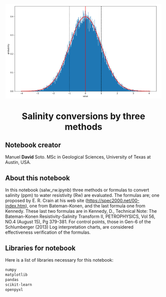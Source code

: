 <div class="cell markdown">

<img src="normal.PNG" style="width:1000px" align="center">

<h1><center>Salinity conversions by three methods</h1></center>

<h2>Notebook creator</h2>

Manuel **David** Soto. MSc in Geological Sciences, University of Texas
at Austin, USA.

<h2>About this notebook</h2>

In this notebook (salw_rw.ipynb) three methods or formulas to convert salinity (ppm) to
water resistivity (Rw) are evaluated. The formulas are; one proposed by
E. R. Crain at his web site (<https://spec2000.net/00-index.htm>), one
from Bateman-Konen, and the last formula one from Kennedy. These last
two formulas are in Kennedy, D., Technical Note: The Bateman-Konen
Resistivity-Salinity Transform II, PETROPHYSICS, Vol 56, NO.4 (August
15), Pg 379-381. For control points, those in Gen-6 of the Schlumberger
(2013) Log interpretation charts, are considered effectiveness
verification of the formulas.

<h2>Libraries for notebook</h2>

Here is a list of libraries necessary for this notebook:

    numpy
    matplotlib
    pandas
    scikit-learn
    openpyxl
